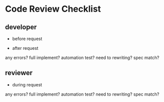 # Code Review Checklist

## developer

* before request




* after request

any errors?
full implement?
automation test?
need to rewriting?
spec match?



## reviewer
* during request

any errors?
full implement?
automation test?
need to rewriting?
spec match?

